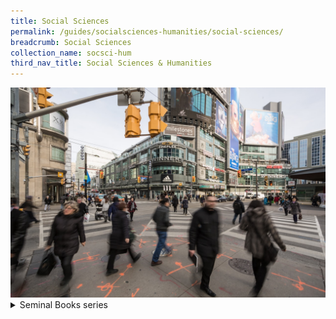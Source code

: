 ```yaml
---
title: Social Sciences
permalink: /guides/socialsciences-humanities/social-sciences/
breadcrumb: Social Sciences
collection_name: socsci-hum
third_nav_title: Social Sciences & Humanities
---
```

<img src="/images/category/social-science.jpg" alt="social science banner" style="width:800px;" />

<details>
  <summary>Seminal Books series</summary>
  * <a href = "/guides/singapore/people/aw-boon-haw">Aw Boon Haw / 胡文虎</a><br>
  * <a href = "/guides/singapore/people/chia-ann-siang">Chia Ann Siang / 谢安祥</a><br>
</details>